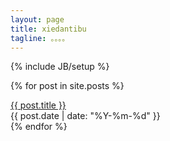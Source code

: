 ```yaml
---
layout: page
title: xiedantibu
tagline: 。。。。
---
```

{% include JB/setup %}

{% for post in site.posts %}
<div>
<div class="span10"><a href="{{ BASE_PATH }}{{ post.url }}">{{ post.title }}</a></div>
<div class="span2"><span>{{ post.date | date: "%Y-%m-%d" }}</span></div>
</div>
{% endfor %}
